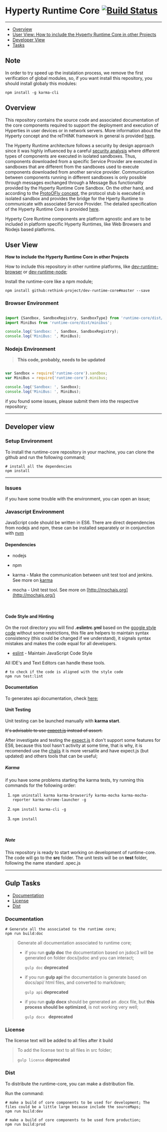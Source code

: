 # Hyperty Runtime Core [![Build Status](https://travis-ci.org/reTHINK-project/dev-runtime-core.svg?branch=dev-address-reusage)](https://travis-ci.org/reTHINK-project/dev-runtime-core)

--------------------

-	[Overview](#overview)
-	[User View: How to include the Hyperty Runtime Core in other Projects](#user-view)
-	[Developer View](#developer-view)
-	[Tasks](#tasks)

## <a id="note">Note</a>
In order to try speed up the instalation process, we remove the first verification of global modules, so, if you want install this repository, you should install globaly this modules:

```shell
npm install -g karma-cli
```

## <a id="overview">Overview</a>

This repository contains the source code and associated documentation of the core components required to support the deployment and execution of Hyperties in user devices or in network servers. More information about the Hyperty concept and the reTHINK framework in general is provided [here](https://github.com/reTHINK-project/dev-service-framework/blob/master/README.md).

The Hyperty Runtime architecture follows a security by design approach since it was highly influenced by a careful [security analysis](docs/specs/securityanalysis.md) where different types of components are executed in isolated sandboxes. Thus, components downloaded from a specific Service Provider are executed in sandboxes that are different from the sandboxes used to execute components downloaded from another service provider. Communication between components running in different sandboxes is only possible through messages exchanged through a Message Bus functionality provided by the Hyperty Runtime Core Sandbox. On the other hand, and according to the [ProtoOFly concept](https://github.com/reTHINK-project/dev-service-framework/blob/master/docs/manuals/hyperty-messaging-framework.md#protocol-on-the-fly-protofly-and-protostubs), the protocol stub is executed in isolated sandbox and provides the bridge for the Hperty Runtime to communicate with associated Service Provider. The detailed specification of the Hyperty Runtime Core is provided [here](docs/specs/readme.md).

Hyperty Core Runtime components are platform agnostic and are to be included in platform specific Hyperty Runtimes, like Web Browsers and Nodejs based platforms.

## <a id="user-view">User View</a>

**How to include the Hyperty Runtime Core in other Projects**

How to include this repository in other runtime platforms, like [dev-runtime-browser](https://github.com/reTHINK-project/dev-runtime-browser) or [dev-runtime-node](https://github.com/reTHINK-project/dev-runtime-node);

Install the runtime-core like a npm module;
```shell
npm install github:rethink-project/dev-runtime-core#master --save
```

### Browser Environment

```javascript

import {Sandbox, SandboxRegistry, SandboxType} from 'runtime-core/dist/sandbox'
import MiniBus from 'runtime-core/dist/minibus';

console.log('Sandbox: ', Sandbox, SandboxRegistry);
console.log('MiniBus: ', MiniBus);
```

### Nodejs Environment

> **This code, probably, needs to be updated**

```javascript

var Sandbox = require('runtime-core').sandbox;
var MiniBus = require('runtime-core').minibus;

console.log('Sandbox: ', Sandbox);
console.log('MiniBus: ', MiniBus);

```

if you found some issues, please submit them into the respective repository;

---

## <a id="developer-view">Developer view</a>

### Setup Environment

To install the runtime-core repository in your machine, you can clone the github and run the following command;

```shell
# install all the dependencies
npm install
```
---

### Issues

if you have some trouble with the environment, you can open an issue;

### Javascript Environment

JavaScript code should be written in ES6. There are direct dependencies from nodejs and npm, these can be installed separately or in conjunction with [nvm](https://github.com/creationix/nvm)

#### Dependencies

-  nodejs

-  npm

-  karma - Make the communication between unit test tool and jenkins. See more on [karma](http://karma-runner.github.io/0.13/index.html)

-  mocha - Unit test tool. See more on [http://mochajs.org](http://mochajs.org/)

   ​

#### Code Style and Hinting

On the root directory you will find **.eslintrc.yml** based on the [google style code](http://eslint.org/docs/user-guide/migrating-from-jscs#converting-presets) without some restrictions, this file are helpers to maintain syntax consistency (this could be changed if we understand), it signals syntax mistakes and makes the code equal for all developers.

-	[eslint](http://eslint.org/) - Maintain JavaScript Code Style

All IDE's and Text Editors can handle these tools.

```shell
# to check if the code is aligned with the style code
npm run test:lint
```



#### Documentation

To generates api documentation, check [here](#documentation-task);

#### Unit Testing

Unit testing can be launched manually with **karma start**.

~~It's advisable to use [expect.js](https://github.com/Automattic/expect.js) instead of assert.~~

After investigate and testing the [expect.js](https://github.com/Automattic/expect.js) it don't support some features for ES6, because this tool hasn't activity at some time, that is why, it is recomended use the [chaijs](http://chaijs.com/) it is more versatile and have expect.js (but updated) and others tools that can be useful;

##### Karma

if you have some problems starting the karma tests, try running this commands for the following order:

1.  `npm uninstall karma karma-browserify karma-mocha karma-mocha-reporter karma-chrome-launcher -g`

2.  `npm install karma-cli -g`

3.  `npm install`

    ​

##### Note

This repository is ready to start working on development of runtime-core. The code will go to the **src** folder. The unit tests will be on **test** folder, following the name standard <component>.spec.js

---

## <a id="tasks">Gulp Tasks</a>

-	[Documentation](#documentation-task)
-	[License](#license)
-	[Dist](#dist)

### <a id="documentation-task">Documentation</a>

```shell
# Generate all the associated to the runtime core;
npm run build:doc
```

> Generate all documentation associated to runtime core;
>
> -  if you run **gulp doc** the documentation based on jsdoc3 will be generated on folder docs/jsdoc and you can interact;
>
>    `gulp doc`  **deprecated**
>
> -  if you run **gulp api** the documentation is generate based on docs/api/ html files, and converted to markdown;
>
>    `gulp api`  **deprecated**
>
> -  if you run **gulp docx** should be generated an .docx file, but **this process should be optimized**, is not working very well;
>
>    `gulp docx ` **deprecated**

### License

The license text will be added to all files after it build

> To add the license text to all files in src folder;
>
> `gulp license` **deprecated**



### Dist

To distribute the runtime-core, you can make a distribution file.

Run the command:

```shell
# make a build of core components to be used for development; The files could be a little large because include the sourceMaps;
npm run build:dev

# make a build of core components to be used form production;
npm run build:prod
```

